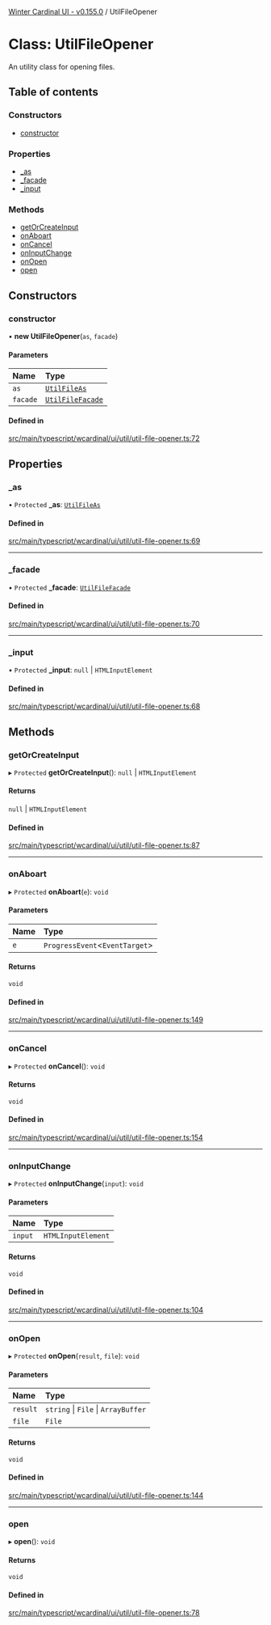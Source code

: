 [Winter Cardinal UI - v0.155.0](../index.md) / UtilFileOpener

# Class: UtilFileOpener

An utility class for opening files.

## Table of contents

### Constructors

- [constructor](UtilFileOpener.md#constructor)

### Properties

- [\_as](UtilFileOpener.md#_as)
- [\_facade](UtilFileOpener.md#_facade)
- [\_input](UtilFileOpener.md#_input)

### Methods

- [getOrCreateInput](UtilFileOpener.md#getorcreateinput)
- [onAboart](UtilFileOpener.md#onaboart)
- [onCancel](UtilFileOpener.md#oncancel)
- [onInputChange](UtilFileOpener.md#oninputchange)
- [onOpen](UtilFileOpener.md#onopen)
- [open](UtilFileOpener.md#open)

## Constructors

### constructor

• **new UtilFileOpener**(`as`, `facade`)

#### Parameters

| Name | Type |
| :------ | :------ |
| `as` | [`UtilFileAs`](../index.md#utilfileas) |
| `facade` | [`UtilFileFacade`](../interfaces/UtilFileFacade.md) |

#### Defined in

[src/main/typescript/wcardinal/ui/util/util-file-opener.ts:72](https://github.com/winter-cardinal/winter-cardinal-ui/blob/v0.155.0/src/main/typescript/wcardinal/ui/util/util-file-opener.ts#L72)

## Properties

### \_as

• `Protected` **\_as**: [`UtilFileAs`](../index.md#utilfileas)

#### Defined in

[src/main/typescript/wcardinal/ui/util/util-file-opener.ts:69](https://github.com/winter-cardinal/winter-cardinal-ui/blob/v0.155.0/src/main/typescript/wcardinal/ui/util/util-file-opener.ts#L69)

___

### \_facade

• `Protected` **\_facade**: [`UtilFileFacade`](../interfaces/UtilFileFacade.md)

#### Defined in

[src/main/typescript/wcardinal/ui/util/util-file-opener.ts:70](https://github.com/winter-cardinal/winter-cardinal-ui/blob/v0.155.0/src/main/typescript/wcardinal/ui/util/util-file-opener.ts#L70)

___

### \_input

• `Protected` **\_input**: ``null`` \| `HTMLInputElement`

#### Defined in

[src/main/typescript/wcardinal/ui/util/util-file-opener.ts:68](https://github.com/winter-cardinal/winter-cardinal-ui/blob/v0.155.0/src/main/typescript/wcardinal/ui/util/util-file-opener.ts#L68)

## Methods

### getOrCreateInput

▸ `Protected` **getOrCreateInput**(): ``null`` \| `HTMLInputElement`

#### Returns

``null`` \| `HTMLInputElement`

#### Defined in

[src/main/typescript/wcardinal/ui/util/util-file-opener.ts:87](https://github.com/winter-cardinal/winter-cardinal-ui/blob/v0.155.0/src/main/typescript/wcardinal/ui/util/util-file-opener.ts#L87)

___

### onAboart

▸ `Protected` **onAboart**(`e`): `void`

#### Parameters

| Name | Type |
| :------ | :------ |
| `e` | `ProgressEvent`<`EventTarget`\> |

#### Returns

`void`

#### Defined in

[src/main/typescript/wcardinal/ui/util/util-file-opener.ts:149](https://github.com/winter-cardinal/winter-cardinal-ui/blob/v0.155.0/src/main/typescript/wcardinal/ui/util/util-file-opener.ts#L149)

___

### onCancel

▸ `Protected` **onCancel**(): `void`

#### Returns

`void`

#### Defined in

[src/main/typescript/wcardinal/ui/util/util-file-opener.ts:154](https://github.com/winter-cardinal/winter-cardinal-ui/blob/v0.155.0/src/main/typescript/wcardinal/ui/util/util-file-opener.ts#L154)

___

### onInputChange

▸ `Protected` **onInputChange**(`input`): `void`

#### Parameters

| Name | Type |
| :------ | :------ |
| `input` | `HTMLInputElement` |

#### Returns

`void`

#### Defined in

[src/main/typescript/wcardinal/ui/util/util-file-opener.ts:104](https://github.com/winter-cardinal/winter-cardinal-ui/blob/v0.155.0/src/main/typescript/wcardinal/ui/util/util-file-opener.ts#L104)

___

### onOpen

▸ `Protected` **onOpen**(`result`, `file`): `void`

#### Parameters

| Name | Type |
| :------ | :------ |
| `result` | `string` \| `File` \| `ArrayBuffer` |
| `file` | `File` |

#### Returns

`void`

#### Defined in

[src/main/typescript/wcardinal/ui/util/util-file-opener.ts:144](https://github.com/winter-cardinal/winter-cardinal-ui/blob/v0.155.0/src/main/typescript/wcardinal/ui/util/util-file-opener.ts#L144)

___

### open

▸ **open**(): `void`

#### Returns

`void`

#### Defined in

[src/main/typescript/wcardinal/ui/util/util-file-opener.ts:78](https://github.com/winter-cardinal/winter-cardinal-ui/blob/v0.155.0/src/main/typescript/wcardinal/ui/util/util-file-opener.ts#L78)
